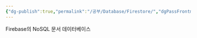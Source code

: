 ```yaml
---
{"dg-publish":true,"permalink":"/공부/Database/Firestore/","dgPassFrontmatter":true}
---
```



Firebase의 NoSQL 문서 데이터베이스